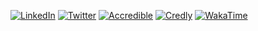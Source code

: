 [![LinkedIn](https://img.shields.io/badge/linkedin-black?style=for-the-badge&logo=linkedin&labelColor=blue)](https://www.linkedin.com/in/poppejoris/) [![Twitter](https://img.shields.io/badge/twitter-black?style=for-the-badge&logo=twitter&labelColor=blue&logoColor=white)](https://twitter.com/joris_poppe) [![Accredible](https://img.shields.io/badge/accredible-black?style=for-the-badge&logo=acclaim&labelColor=brightgreen)](https://www.credential.net/profile/jorispoppe/wallet) [![Credly](https://img.shields.io/badge/credly-black?style=for-the-badge&logo=acclaim&labelColor=brightgreen)](https://www.credly.com/users/jorispoppe/badges) [![WakaTime](https://img.shields.io/badge/wakatime-black?style=for-the-badge&logo=wakatime&labelColor=orange)](https://wakatime.com/@jorispoppe)
